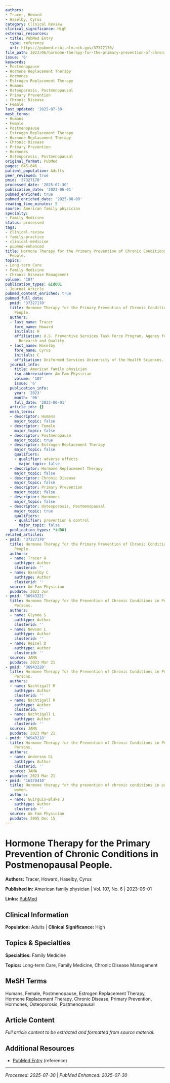 ```yaml
---
authors:
- Tracer, Howard
- Haselby, Cyrus
category: Clinical Review
clinical_significance: High
external_resources:
- title: PubMed Entry
  type: reference
  url: https://pubmed.ncbi.nlm.nih.gov/37327170/
file_path: 2023/06/hormone-therapy-for-the-primary-prevention-of-chronic-condit.md
issue: '6'
keywords:
- Postmenopause
- Hormone Replacement Therapy
- Hormones
- Estrogen Replacement Therapy
- Humans
- Osteoporosis, Postmenopausal
- Primary Prevention
- Chronic Disease
- Female
last_updated: '2025-07-30'
mesh_terms:
- Humans
- Female
- Postmenopause
- Estrogen Replacement Therapy
- Hormone Replacement Therapy
- Chronic Disease
- Primary Prevention
- Hormones
- Osteoporosis, Postmenopausal
original_format: PubMed
pages: 645-646
patient_population: Adults
peer_reviewed: true
pmid: '37327170'
processed_date: '2025-07-30'
publication_date: '2023-06-01'
pubmed_enriched: true
pubmed_enriched_date: '2025-08-09'
reading_time_minutes: 5
source: American family physician
specialty:
- Family Medicine
status: processed
tags:
- clinical-review
- family-practice
- clinical-medicine
- pubmed-enhanced
title: Hormone Therapy for the Primary Prevention of Chronic Conditions in Postmenopausal
  People.
topics:
- Long-term Care
- Family Medicine
- Chronic Disease Management
volume: '107'
publication_types: &id001
- Journal Article
pubmed_content_enriched: true
pubmed_full_data:
  pmid: '37327170'
  title: Hormone Therapy for the Primary Prevention of Chronic Conditions in Postmenopausal
    People.
  authors:
  - last_name: Tracer
    fore_name: Howard
    initials: H
    affiliation: U.S. Preventive Services Task Force Program, Agency for Healthcare
      Research and Quality.
  - last_name: Haselby
    fore_name: Cyrus
    initials: C
    affiliation: Uniformed Services University of the Health Sciences.
  journal_info:
    title: American family physician
    iso_abbreviation: Am Fam Physician
    volume: '107'
    issue: '6'
  publication_info:
    year: '2023'
    month: '06'
    full_date: '2023-06-01'
  article_ids: {}
  mesh_terms:
  - descriptor: Humans
    major_topic: false
  - descriptor: Female
    major_topic: false
  - descriptor: Postmenopause
    major_topic: true
  - descriptor: Estrogen Replacement Therapy
    major_topic: false
    qualifiers:
    - qualifier: adverse effects
      major_topic: false
  - descriptor: Hormone Replacement Therapy
    major_topic: false
  - descriptor: Chronic Disease
    major_topic: false
  - descriptor: Primary Prevention
    major_topic: false
  - descriptor: Hormones
    major_topic: false
  - descriptor: Osteoporosis, Postmenopausal
    major_topic: true
    qualifiers:
    - qualifier: prevention & control
      major_topic: false
  publication_types: *id001
related_articles:
- pmid: '37327170'
  title: Hormone Therapy for the Primary Prevention of Chronic Conditions in Postmenopausal
    People.
  authors:
  - name: Tracer H
    authtype: Author
    clusterid: ''
  - name: Haselby C
    authtype: Author
    clusterid: ''
  source: Am Fam Physician
  pubdate: 2023 Jun
- pmid: '36943221'
  title: Hormone Therapy for the Prevention of Chronic Conditions in Postmenopausal
    Persons.
  authors:
  - name: Glynne S
    authtype: Author
    clusterid: ''
  - name: Newson L
    authtype: Author
    clusterid: ''
  - name: Reisel D
    authtype: Author
    clusterid: ''
  source: JAMA
  pubdate: 2023 Mar 21
- pmid: '36943220'
  title: Hormone Therapy for the Prevention of Chronic Conditions in Postmenopausal
    Persons.
  authors:
  - name: Nachtigall M
    authtype: Author
    clusterid: ''
  - name: Nachtigall R
    authtype: Author
    clusterid: ''
  - name: Nachtigall L
    authtype: Author
    clusterid: ''
  source: JAMA
  pubdate: 2023 Mar 21
- pmid: '36943218'
  title: Hormone Therapy for the Prevention of Chronic Conditions in Postmenopausal
    Persons.
  authors:
  - name: Anderson GL
    authtype: Author
    clusterid: ''
  source: JAMA
  pubdate: 2023 Mar 21
- pmid: '16370410'
  title: Hormone therapy for the prevention of chronic conditions in postmenopausal
    women.
  authors:
  - name: Guirguis-Blake J
    authtype: Author
    clusterid: ''
  source: Am Fam Physician
  pubdate: 2005 Dec 15
---
```


# Hormone Therapy for the Primary Prevention of Chronic Conditions in Postmenopausal People.

**Authors:** Tracer, Howard, Haselby, Cyrus

**Published in:** American family physician | Vol. 107, No. 6 | 2023-06-01

**Links:** [PubMed](https://pubmed.ncbi.nlm.nih.gov/37327170/)

## Clinical Information

**Population:** Adults | **Clinical Significance:** High

## Topics & Specialties

**Specialties:** Family Medicine

**Topics:** Long-term Care, Family Medicine, Chronic Disease Management

## MeSH Terms

Humans, Female, Postmenopause, Estrogen Replacement Therapy, Hormone Replacement Therapy, Chronic Disease, Primary Prevention, Hormones, Osteoporosis, Postmenopausal

## Article Content

*Full article content to be extracted and formatted from source material.*

## Additional Resources

- [PubMed Entry](https://pubmed.ncbi.nlm.nih.gov/37327170/) (reference)

---

*Processed: 2025-07-30* | *PubMed Enhanced: 2025-07-30*

